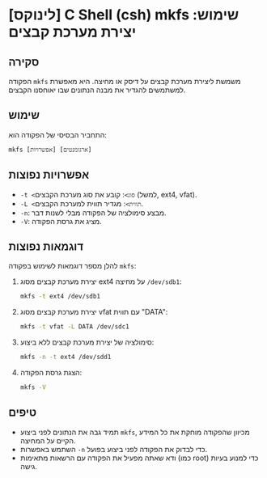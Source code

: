 # [לינוקס] C Shell (csh) mkfs שימוש: יצירת מערכת קבצים

## סקירה
הפקודה `mkfs` משמשת ליצירת מערכת קבצים על דיסק או מחיצה. היא מאפשרת למשתמשים להגדיר את מבנה הנתונים שבו יאוחסנו הקבצים.

## שימוש
התחביר הבסיסי של הפקודה הוא:
```
mkfs [אפשרויות] [ארגומנטים]
```

## אפשרויות נפוצות
- `-t <סוג>`: קובע את סוג מערכת הקבצים (למשל, ext4, vfat).
- `-L <תווית>`: מגדיר תווית למערכת הקבצים.
- `-n`: מבצע סימולציה של הפקודה מבלי לשנות דבר.
- `-V`: מציג את גרסת הפקודה.

## דוגמאות נפוצות
להלן מספר דוגמאות לשימוש בפקודה `mkfs`:

1. יצירת מערכת קבצים מסוג ext4 על מחיצה `/dev/sdb1`:
   ```bash
   mkfs -t ext4 /dev/sdb1
   ```

2. יצירת מערכת קבצים מסוג vfat עם תווית "DATA":
   ```bash
   mkfs -t vfat -L DATA /dev/sdc1
   ```

3. סימולציה של יצירת מערכת קבצים ללא ביצוע:
   ```bash
   mkfs -n -t ext4 /dev/sdd1
   ```

4. הצגת גרסת הפקודה:
   ```bash
   mkfs -V
   ```

## טיפים
- תמיד גבה את הנתונים לפני ביצוע `mkfs`, מכיוון שהפקודה מוחקת את כל המידע הקיים על המחיצה.
- השתמש באפשרות `-n` כדי לבדוק את הפקודה לפני ביצוע בפועל.
- ודא שאתה מפעיל את הפקודה עם הרשאות מתאימות (כמו root) כדי למנוע בעיות גישה.